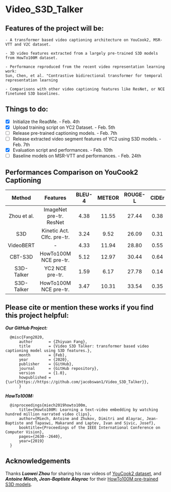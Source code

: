 # Video_S3D_Talker

## Features of the project will be:

```
- A transformer based video captioning architecture on YouCook2, MSR-VTT and V2C dataset.

- 3D video features extracted from a largely pre-trained S3D models from HowTo100M dataset.

- Performance reproduced from the recent video representation learning work:
Sun, Chen, et al. "Contrastive bidirectional transformer for temporal representation learning

- Comparisons with other video captioning features like ResNet, or NCE finetuned S3D baselines.
```

## Things to do:
- [x] Initialize the ReadMe.                                            - Feb. 4th
- [x] Upload training script on YC2 Dataset.                            - Feb. 5th
- [ ] Release pre-trained captioning models.                            - Feb. 7th
- [ ] Release extracted video segment features of YC2 using S3D models. - Feb. 7th
- [x] Evaluation script and performances.                               - Feb. 10th
- [ ] Baseline models on MSR-VTT and performances.                      - Feb. 24th

## Performances Comparison on YouCook2 Captioning

| Method  | Features | BLEU-4 | METEOR | ROUGE-L | CIDEr |
|  :---:  |  :---:  |  :---:  |  :---:  |  :---:  |  :---:  |
| Zhou et al. | ImageNet pre-tr. ResNet | 4.38 | 11.55 | 27.44 | 0.38 |
| S3D | Kinetic Act. Clfc. pre-tr. | 3.24 | 9.52 | 26.09 | 0.31 |
| VideoBERT | - | 4.33 | 11.94 | 28.80 | 0.55 |
| CBT-S3D |  HowTo100M NCE pre-tr. | 5.12 | 12.97 | 30.44 | 0.64 |
| S3D-Talker | YC2 NCE pre-tr. | 1.59 | 6.17 | 27.78 | 0.14 |
| S3D-Talker | HowTo100M NCE pre-tr. | 3.47 | 10.31 | 33.54 | 0.35 |

##   Please cite or mention these works if you find this project helpful: 
  
  ***Our GitHub Project:***
  ```
    @misc{Fang2020,
        author       = {Zhiyuan Fang},
        title        = {Video S3D Talker: transformer based video captioning model using S3D features.},
        month        = {Feb},
        year         = {2020},
        publisher    = {GitHub},
        journal      = {GitHub repository},
        version      = {1.0},
        howpublished = {\url{https://https://github.com/jacobswan1/Video_S3D_Talker}},
        }
  ```
  
  ***HowTo100M:***
  ```
    @inproceedings{miech2019howto100m,
        title={Howto100M: Learning a text-video embedding by watching hundred million narrated video clips},
        author={Miech, Antoine and Zhukov, Dimitri and Alayrac, Jean-Baptiste and Tapaswi, Makarand and Laptev, Ivan and Sivic, Josef},
        booktitle={Proceedings of the IEEE International Conference on Computer Vision},
        pages={2630--2640},
        year={2019}
    }
```

## Acknowledgements

Thanks ***Luowei Zhou*** for sharing his raw videos of [YouCook2 dataset](http://youcook2.eecs.umich.edu/), and  ***Antoine Miech, Jean-Baptiste Alayrac*** for their [HowTo100M pre-trained S3D models](https://github.com/antoine77340/S3D_HowTo100M).

